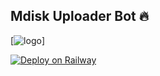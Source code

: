 ## Mdisk Uploader Bot 🔥



[![logo](https://graph.org/file/77c5c3f2b6328cca73f2e.jpg)]


[![Deploy on Railway](https://railway.app/button.svg)](https://railway.app/template/66G7Hy?referralCode=MYDiyR)
